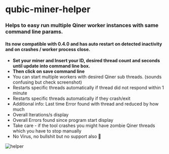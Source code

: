 # qubic-miner-helper

### Helps to easy run multiple Qiner worker instances with same command line params.
#### Its now compatible with 0.4.0 and has auto restart on detected inactivity and on crashes / worker process close. 

- **Set your miner and Insert your ID, desired thread count and seconds until update into command line box.** 
- **Then click on save command line**
- You can start multiple workers with desired Qiner sub threads. (sounds confusing but check screenshot)
- Restarts specific threads automatically if thread did not respond within 1 minute
- Restarts specific threads automatically if they crash/exit
- Additional info: Last time Error found with thread and reduced by how much
- Overall Iterations/s display
- Overall Errors found since program start display
- Take care - if the tool crashes you might have zombie Qiner threads which you have to stop manually
- No Virus, no bullshit but no support also 🙂 

![helper](https://user-images.githubusercontent.com/1867828/149232742-8e966c5a-7578-40ad-8050-e249af7b7129.png)


